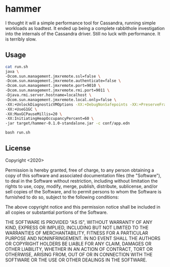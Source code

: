 # hammer

I thought it will a simple performance tool for Cassandra, running simple workloads as loadtest. It ended up being a complete rabbithole investigation into the internals of the Cassandra driver. Still no luck with performance. It is terribly slow.

## Usage

```bash
cat run.sh
java \
-Dcom.sun.management.jmxremote.ssl=false \
-Dcom.sun.management.jmxremote.authenticate=false \
-Dcom.sun.management.jmxremote.port=9010 \
-Dcom.sun.management.jmxremote.rmi.port=9011 \
-Djava.rmi.server.hostname=localhost \
-Dcom.sun.management.jmxremote.local.only=false \
-XX:+UnlockDiagnosticVMOptions -XX:+DebugNonSafepoints -XX:+PreserveFramePointer \
-XX:+UseG1GC \
-XX:MaxGCPauseMillis=20 \
-XX:InitiatingHeapOccupancyPercent=60 \
-jar target/hammer-0.1.0-standalone.jar -c conf/app.edn
```

```
bash run.sh
```

## License

Copyright <2020> <LambdaInsight SARL>

Permission is hereby granted, free of charge, to any person obtaining a copy of this software and associated documentation files (the "Software"), to deal in the Software without restriction, including without limitation the rights to use, copy, modify, merge, publish, distribute, sublicense, and/or sell copies of the Software, and to permit persons to whom the Software is furnished to do so, subject to the following conditions:

The above copyright notice and this permission notice shall be included in all copies or substantial portions of the Software.

THE SOFTWARE IS PROVIDED "AS IS", WITHOUT WARRANTY OF ANY KIND, EXPRESS OR IMPLIED, INCLUDING BUT NOT LIMITED TO THE WARRANTIES OF MERCHANTABILITY, FITNESS FOR A PARTICULAR PURPOSE AND NONINFRINGEMENT. IN NO EVENT SHALL THE AUTHORS OR COPYRIGHT HOLDERS BE LIABLE FOR ANY CLAIM, DAMAGES OR OTHER LIABILITY, WHETHER IN AN ACTION OF CONTRACT, TORT OR OTHERWISE, ARISING FROM, OUT OF OR IN CONNECTION WITH THE SOFTWARE OR THE USE OR OTHER DEALINGS IN THE SOFTWARE.


